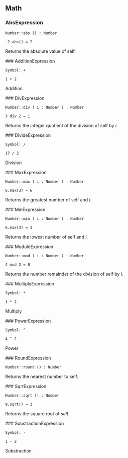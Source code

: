 ## Math

### AbsExpression

```ocl--example
Number::abs () : Number
```

```
-2.abs() = 2
```

Returns the absolute value of self.
<div class="clearboth"></div>
### AdditionExpression

```ocl--example
Symbol: +
```

```
1 + 2
```

Addition
<div class="clearboth"></div>
### DivExpression

```ocl--example
Number::div ( i : Number ) : Number
```

```
3 div 2 = 1
```

Returns the integer quotient of the division of self by *i*.
<div class="clearboth"></div>
### DivideExpression

```ocl--example
Symbol: /
```

```
17 / 2
```

Division
<div class="clearboth"></div>
### MaxExpression

```ocl--example
Number::max ( i : Number ) : Number
```

```
6.max(3) = 6
```

Returns the greatest number of self and *i*.
<div class="clearboth"></div>
### MinExpression

```ocl--example
Number::min ( i : Number ) : Number
```

```
6.max(3) = 3
```

Returns the lowest number of self and *i*.
<div class="clearboth"></div>
### ModuloExpression

```ocl--example
Number::mod ( i : Number ) : Number
```

```
4 mod 2 = 0
```

Returns the number remainder of the division of self by *i*.
<div class="clearboth"></div>
### MultiplyExpression

```ocl--example
Symbol: *
```

```
1 * 2
```

Multiply
<div class="clearboth"></div>
### PowerExpression

```ocl--example
Symbol: ^
```

```
4 ^ 2
```

Power
<div class="clearboth"></div>
### RoundExpression

```ocl--example
Number::round () : Number
```


Returns the nearest number to self.
<div class="clearboth"></div>
### SqrtExpression

```ocl--example
Number::sqrt () : Number
```

```
9.sqrt() = 3
```

Returns the square root of *self*.
<div class="clearboth"></div>
### SubstractionExpression

```ocl--example
Symbol: -
```

```
1 - 2
```

Substraction
<div class="clearboth"></div>
